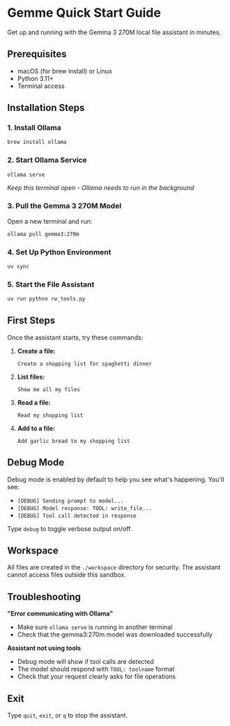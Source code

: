 # Gemme Quick Start Guide

Get up and running with the Gemma 3 270M local file assistant in minutes.

## Prerequisites

- macOS (for brew install) or Linux
- Python 3.11+
- Terminal access

## Installation Steps

### 1. Install Ollama
```bash
brew install ollama
```

### 2. Start Ollama Service
```bash
ollama serve
```
*Keep this terminal open - Ollama needs to run in the background*

### 3. Pull the Gemma 3 270M Model
Open a new terminal and run:
```bash
ollama pull gemma3:270m
```

### 4. Set Up Python Environment
```bash
uv sync
```

### 5. Start the File Assistant
```bash
uv run python rw_tools.py
```

## First Steps

Once the assistant starts, try these commands:

1. **Create a file:**
   ```
   Create a shopping list for spaghetti dinner
   ```

2. **List files:**
   ```
   Show me all my files
   ```

3. **Read a file:**
   ```
   Read my shopping list
   ```

4. **Add to a file:**
   ```
   Add garlic bread to my shopping list
   ```

## Debug Mode

Debug mode is enabled by default to help you see what's happening. You'll see:
- `[DEBUG] Sending prompt to model...`
- `[DEBUG] Model response: TOOL: write_file...`
- `[DEBUG] Tool call detected in response`

Type `debug` to toggle verbose output on/off.

## Workspace

All files are created in the `./workspace` directory for security. The assistant cannot access files outside this sandbox.

## Troubleshooting

**"Error communicating with Ollama"**
- Make sure `ollama serve` is running in another terminal
- Check that the gemma3:270m model was downloaded successfully

**Assistant not using tools**
- Debug mode will show if tool calls are detected
- The model should respond with `TOOL: toolname` format
- Check that your request clearly asks for file operations

## Exit

Type `quit`, `exit`, or `q` to stop the assistant.